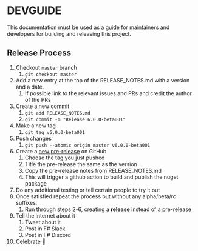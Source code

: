 # DEVGUIDE

This documentation must be used as a guide for maintainers and developers for building and releasing this project.

## Release Process

1. Checkout `master` branch
    1. `git checkout master`
2. Add a new entry at the top of the RELEASE_NOTES.md with a version and a date.
    1. If possible link to the relevant issues and PRs and credit the author of the PRs
3. Create a new commit
    1. `git add RELEASE_NOTES.md`
    2. `git commit -m "Release 6.0.0-beta001"`
4. Make a new tag
    1. `git tag v6.0.0-beta001`
5. Push changes
    1. `git push --atomic origin master v6.0.0-beta001`
6. Create a [new pre-release](https://github.com/giraffe-fsharp/Giraffe/releases) on GitHub
    1. Choose the tag you just pushed
    2. Title the pre-release the same as the version
    3. Copy the pre-release notes from RELEASE_NOTES.md
    4. This will trigger a github action to build and publish the nuget package
7. Do any additional testing or tell certain people to try it out
8. Once satisfied repeat the process but without any alpha/beta/rc suffixes.
    1. Run through steps 2-6, creating a **release** instead of a pre-release
9. Tell the internet about it
    1. Tweet about it
    2. Post in F# Slack
    3. Post in F# Discord
10. Celebrate 🎉